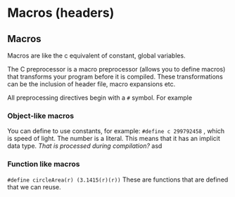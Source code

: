 # Macros \(headers\)

## Macros

Macros are like the c equivalent of constant, global variables.

The C preprocessor is a macro preprocessor \(allows you to define macros\) that transforms your program before it is compiled. These transformations can be the inclusion of header file, macro expansions etc.

All preprocessing directives begin with a `#` symbol. For example

### Object-like macros

You can define to use constants, for example: `#define c 299792458` , which is speed of light. The number is a literal. This means that it has an implicit data type. _That is processed during compilation?_ asd

### Function like macros

`#define circleArea(r) (3.1415(r)(r))` These are functions that are defined that we can reuse.

